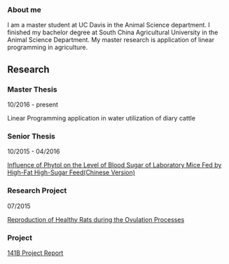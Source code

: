 ### About me
I am a master student at UC Davis in the Animal Science department. I finished my bachelor degree at South China Agricultural University in the Animal Science Department. My master research is application of linear programming in agriculture.

## Research 
### Master Thesis
10/2016 - present 

Linear Programming application in water utilization of diary cattle
### Senior Thesis
10/2015 - 04/2016 

[Influence of Phytol on the Level of Blood Sugar of Laboratory Mice Fed by High-Fat High-Sugar Feed(Chinese Version)](https://docs.google.com/document/d/1zfsLFWUDrwFhr6-sOQWgpDvbR6Ai7i8dHrN-23Gnrq4/edit)   
### Research Project
07/2015 

[Reproduction of Healthy Rats during the Ovulation Processes](https://docs.google.com/document/d/1nhWx7FdllO_iMI67zllXM7IY7nHqwjz2pT8KosqInZ4/edit)


### Project 
[141B Project Report](https://github.com/RLee12/STA-141B-Project/blob/master/Project.ipynb)

